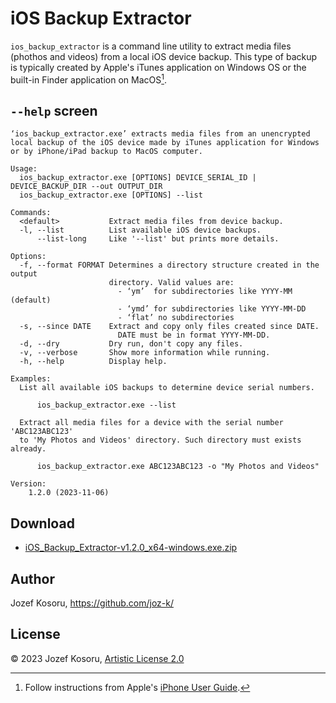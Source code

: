 iOS Backup Extractor
====================

`ios_backup_extractor` is a command line utility to extract media files (phothos and videos)
from a local iOS device backup. This type of backup is typically created by Apple's iTunes
application on Windows OS or the built-in Finder application on MacOS[^1].

[^1]: Follow instructions from Apple's [iPhone User Guide](https://support.apple.com/guide/iphone/back-up-iphone-iph3ecf67d29/ios).

`--help` screen
---------------
```
‘ios_backup_extractor.exe’ extracts media files from an unencrypted
local backup of the iOS device made by iTunes application for Windows
or by iPhone/iPad backup to MacOS computer.

Usage:
  ios_backup_extractor.exe [OPTIONS] DEVICE_SERIAL_ID | DEVICE_BACKUP_DIR --out OUTPUT_DIR
  ios_backup_extractor.exe [OPTIONS] --list

Commands:
  <default>           Extract media files from device backup.
  -l, --list          List available iOS device backups.
      --list-long     Like '--list' but prints more details.

Options:
  -f, --format FORMAT Determines a directory structure created in the output
                      directory. Valid values are:
                        - ‘ym’  for subdirectories like YYYY-MM (default)
                        - ‘ymd’ for subdirectories like YYYY-MM-DD
                        - ‘flat’ no subdirectories
  -s, --since DATE    Extract and copy only files created since DATE.
                        DATE must be in format YYYY-MM-DD.
  -d, --dry           Dry run, don't copy any files.
  -v, --verbose       Show more information while running.
  -h, --help          Display help.

Examples:
  List all available iOS backups to determine device serial numbers.

      ios_backup_extractor.exe --list

  Extract all media files for a device with the serial number 'ABC123ABC123'
  to 'My Photos and Videos' directory. Such directory must exists already.

      ios_backup_extractor.exe ABC123ABC123 -o "My Photos and Videos"

Version:
    1.2.0 (2023-11-06)
```

Download
---------

* [iOS_Backup_Extractor-v1.2.0_x64-windows.exe.zip](https://github.com/joz-k/ios_backup_extractor/releases/download/v1.2.0/iOS_Backup_Extractor-v1.2.0_x64-windows.exe.zip)

Author
------

Jozef Kosoru, https://github.com/joz-k/


License
-------

© 2023 Jozef Kosoru, [Artistic License 2.0](http://www.perlfoundation.org/artistic_license_2_0)
